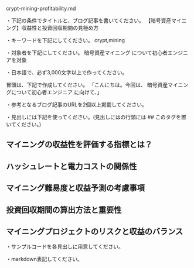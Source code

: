 crypt-mining-profitability.md

・下記の条件でタイトルと、ブログ記事を書いてください。
【暗号資産マイニング】収益性と投資回収期間の見極め方

・キーワードを下記にしてください。
crypt,mining

・対象者を下記にしてください。
  暗号資産マイニング について初心者エンジニアを対象


・日本語で、必ず3,000文字以上で作ってください。

冒頭は、下記で作成してください。
「こんにちは。今回は、
暗号資産マイニングについて初心者エンジニア
に向けて、」

・参考となるブログ記事のURLを2個以上掲載してください。

・見出しには下記を使ってください。(見出しにはの行頭には ## このタグを置いてください。)
## マイニングの収益性を評価する指標とは？
## ハッシュレートと電力コストの関係性
## マイニング難易度と収益予測の考慮事項
## 投資回収期間の算出方法と重要性
## マイニングプロジェクトのリスクと収益のバランス

・サンプルコードを各見出しに用意してください。

・markdown表記してください。

